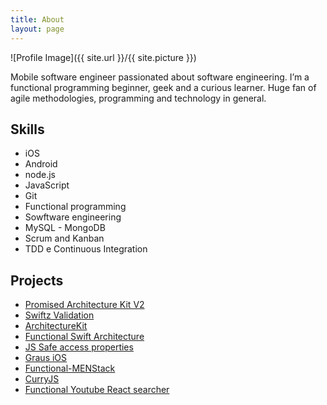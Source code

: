 ```yaml
---
title: About
layout: page
---
```

![Profile Image]({{ site.url }}/{{ site.picture }})

<p>Mobile software engineer passionated about software engineering. I’m a functional programming beginner, geek and a curious learner. Huge fan of agile methodologies, programming and technology in general.</p>


<h2>Skills</h2>

<ul class="skill-list">
	<li>iOS</li>
	<li>Android</li>
	<li>node.js</li>
	<li>JavaScript</li>
	<li>Git</li>
	<li>Functional programming</li>
	<li>Sowftware engineering</li>
	<li>MySQL - MongoDB</li>
	<li>Scrum and Kanban</li>
	<li>TDD e Continuous Integration</li>
</ul>

<h2>Projects</h2>

<ul>
	<li><a href="https://github.com/RPallas92/PromisedArchitectureKit">Promised Architecture Kit V2</a></li>
	<li><a href="https://github.com/RPallas92/Swiftz-Validation">Swiftz Validation</a></li>
	<li><a href="https://github.com/RPallas92/ArchitectureKit">ArchitectureKit</a></li>
	<li><a href="https://github.com/RPallas92/FunctionalSwiftArchitecture">Functional Swift Architecture</a></li>
	<li><a href="https://github.com/RPallas92/JS-access-property">JS Safe access properties</a></li>
	<li><a href="https://github.com/RPallas92/Graus_iOS">Graus iOS</a></li>
	<li><a href="https://github.com/RPallas92/Functional-MENStack">Functional-MENStack</a></li>
	<li><a href="https://github.com/RPallas92/curryJS">CurryJS</a></li>
	<li><a href="https://github.com/RPallas92/congreso-web-2016/tree/master/app_videos/app_finished">Functional Youtube React searcher</a></li>

</ul>
